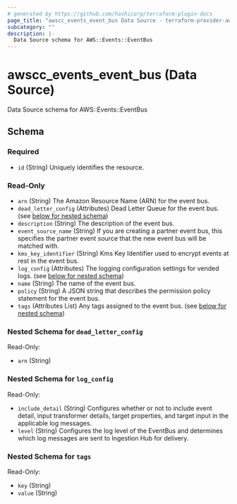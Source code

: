 ```yaml
---
# generated by https://github.com/hashicorp/terraform-plugin-docs
page_title: "awscc_events_event_bus Data Source - terraform-provider-awscc"
subcategory: ""
description: |-
  Data Source schema for AWS::Events::EventBus
---
```


# awscc_events_event_bus (Data Source)

Data Source schema for AWS::Events::EventBus



<!-- schema generated by tfplugindocs -->
## Schema

### Required

- `id` (String) Uniquely identifies the resource.

### Read-Only

- `arn` (String) The Amazon Resource Name (ARN) for the event bus.
- `dead_letter_config` (Attributes) Dead Letter Queue for the event bus. (see [below for nested schema](#nestedatt--dead_letter_config))
- `description` (String) The description of the event bus.
- `event_source_name` (String) If you are creating a partner event bus, this specifies the partner event source that the new event bus will be matched with.
- `kms_key_identifier` (String) Kms Key Identifier used to encrypt events at rest in the event bus.
- `log_config` (Attributes) The logging configuration settings for vended logs. (see [below for nested schema](#nestedatt--log_config))
- `name` (String) The name of the event bus.
- `policy` (String) A JSON string that describes the permission policy statement for the event bus.
- `tags` (Attributes List) Any tags assigned to the event bus. (see [below for nested schema](#nestedatt--tags))

<a id="nestedatt--dead_letter_config"></a>
### Nested Schema for `dead_letter_config`

Read-Only:

- `arn` (String)


<a id="nestedatt--log_config"></a>
### Nested Schema for `log_config`

Read-Only:

- `include_detail` (String) Configures whether or not to include event detail, input transformer details, target properties, and target input in the applicable log messages.
- `level` (String) Configures the log level of the EventBus and determines which log messages are sent to Ingestion Hub for delivery.


<a id="nestedatt--tags"></a>
### Nested Schema for `tags`

Read-Only:

- `key` (String)
- `value` (String)
